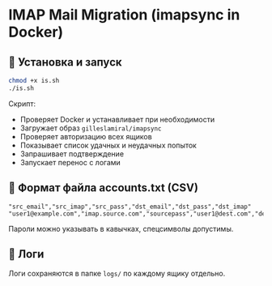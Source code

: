 # IMAP Mail Migration (imapsync in Docker)

## 🔧 Установка и запуск

```bash
chmod +x is.sh
./is.sh
```

Скрипт:

- Проверяет Docker и устанавливает при необходимости
- Загружает образ `gilleslamiral/imapsync`
- Проверяет авторизацию всех ящиков
- Показывает список удачных и неудачных попыток
- Запрашивает подтверждение
- Запускает перенос с логами

## 📁 Формат файла accounts.txt (CSV)

```
"src_email","src_imap","src_pass","dst_email","dst_pass","dst_imap"
"user1@example.com","imap.source.com","sourcepass","user1@dest.com","destpass","imap.dest.com"
```

Пароли можно указывать в кавычках, спецсимволы допустимы.

## 📂 Логи

Логи сохраняются в папке `logs/` по каждому ящику отдельно.

